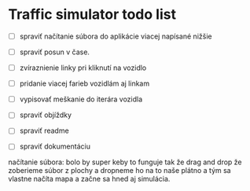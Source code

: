 # Traffic simulator todo list
- [ ] spraviť načítanie súbora do aplikácie viacej napísané nižšie
- [ ] spraviť posun v čase.
- [ ] zvíraznienie linky pri kliknutí na vozidlo
- [ ] pridanie viacej farieb vozidlám aj linkam
- [ ] vypisovať meškanie do iterára vozidla
- [ ] spraviť objíždky
- [ ] spraviť readme
- [ ] spraviť dokumentáciu


načítanie súbora: bolo by super keby to funguje tak že drag and drop
že zoberieme súbor z plochy a dropneme ho na to naše plátno a tým sa vlastne načíta mapa a začne sa hned aj simulácia.

